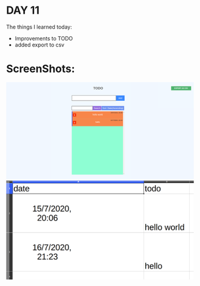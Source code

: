 # DAY 11

The things I learned today:

- Improvements to TODO
- added export to csv

# ScreenShots:

![alt text](./day12img1.png)
![alt text](./day12img2.png)
